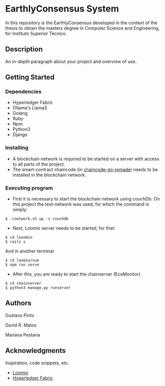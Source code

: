 # EarthlyConsensus System

In this repository is the EarthlyConsensus developed in the context of the thesis to obtain the masters degree in  Computer Science and Engineering, for Instituto Superior Técnico.

## Description

An in-depth paragraph about your project and overview of use.

## Getting Started

### Dependencies

* Hyperledger Fabric
* Ollama's Llama3
* Golang
* Ruby
* Npm
* Python3
* Django

### Installing

* A blockchain network is required to be started on a server with access to all parts of the project.
* The smart-contract chaincode (in [chaincode-go-remade](https://github.com/g2pinto/tese/tree/master/chaincode/chaincode-go-remade)) needs to be installed in the blockchain network.

### Executing program

* First it is necessary to start the blockchain network using couchDb. On this project the test-network was used, for which the command is simply:
```
$ .\network.sh up -s couchdb
```
* Next, Loomio server needs to be started, for that:
```
$ cd looomio
$ rails s
```
And in another terminal
```
$ cd loomio/vue
$ npm run serve
```
* After this, you are ready to start the chainserver (EcoMonitor).
```
$ cd chainserver
$ python3 manage.py runserver
```

## Authors

Gustavo Pinto

David R. Matos

Mariana Pestana

## Acknowledgments

Inspiration, code snippets, etc.
* [Loomio](https://github.com/loomio/loomio)
* [Hyperledger Fabric](https://github.com/hyperledger/fabric)